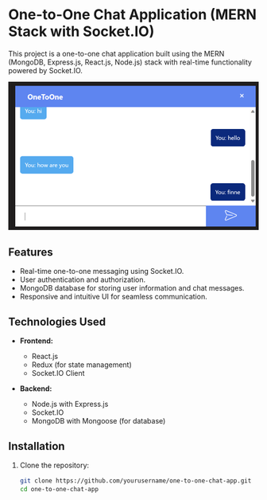 # One-to-One Chat Application (MERN Stack with Socket.IO)

This project is a one-to-one chat application built using the MERN (MongoDB, Express.js, React.js, Node.js) stack with real-time functionality powered by Socket.IO.

![Chat App Screenshot](./ss.png)

## Features

- Real-time one-to-one messaging using Socket.IO.
- User authentication and authorization.
- MongoDB database for storing user information and chat messages.
- Responsive and intuitive UI for seamless communication.

## Technologies Used

- **Frontend:**

  - React.js
  - Redux (for state management)
  - Socket.IO Client

- **Backend:**
  - Node.js with Express.js
  - Socket.IO
  - MongoDB with Mongoose (for database)

## Installation

1. Clone the repository:
   ```bash
   git clone https://github.com/yourusername/one-to-one-chat-app.git
   cd one-to-one-chat-app
   ```
